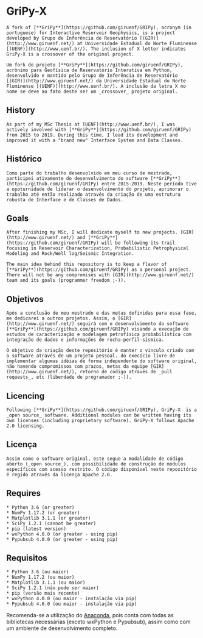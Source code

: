 # GriPy-X

    A fork of [**GriPy**](https://github.com/giruenf/GRIPy), acronym (in portuguese) for Interactive Reservoir Geophysics, is a project developed by Grupo de Inferência de Reservatório [(GIR)](http://www.giruenf.net/) at Universidade Estadual do Norte Fluminense [(UENF)](http://www.uenf.br/). The inclusion of X letter indicates GriPy-X is a crossover of the original project.

    Um fork do projeto [**GriPy**](https://github.com/giruenf/GRIPy), acrônimo para Geofísica de Reservatório Interativa em Python, desenvolvido e mantido pelo Grupo de Inferência de Reservatório [(GIR)](http://www.giruenf.net/) da Universidade Estadual do Norte Fluminense [(UENF)](http://www.uenf.br/). A inclusão da letra X no nome se deve ao fato deste ser um _crossover_ projeto original.


## History

    As part of my MSc Thesis at [UENF](http://www.uenf.br/), I was actively involved with [**GriPy**](https://github.com/giruenf/GRIPy) from 2015 to 2019. During this time, I lead its development and improved it with a "brand new" Interface System and Data Classes.


## Histórico

    Como parte do trabalho desenvolvido em meu curso de mestrado, participei ativamente do desenvolvimento do software [**GriPy**](https://github.com/giruenf/GRIPy) entre 2015-2019. Neste período tive a opoturnidade de liderar o desenvolvimento do projeto, aprimorar o trabalho até então realizado através da criação de uma estrutura robusta de Interface e de Classes de Dados.


## Goals

    After finishing my MSc, I will dedicate myself to new projects. [GIR](http://www.giruenf.net/) and [**GriPy**](https://github.com/giruenf/GRIPy) will be following its trail focusing in Reservoir Characterization, Probabilistic Petrophysical Modeling and Rock/Well log/Seismic Integration.

    The main idea behind this repository is to keep a flavor of [**GriPy**](https://github.com/giruenf/GRIPy) as a personal project. There will not be any compromises with [GIR](http://www.giruenf.net/) team and its goals (programmer freedom ;-)).


## Objetivos

    Após a conclusão de meu mestrado e das metas definidas para essa fase, me dedicarei a outros projetos. Assim, o [GIR](http://www.giruenf.net/) seguirá com o desenvolvimento do software [**GriPy**](https://github.com/giruenf/GRIPy) visando a execução de estudos de caracterização e modelagem petrofísica probabilística com integração de dados e informações de rocha-perfil-sísmica.

    O objetivo da criação deste repositório é manter o vinculo criado com o software através de um projeto pessoal. do execício livre de implementar algumas idéias de forma independente do software original, não havendo compromissos com prazos, metas da equipe [GIR](http://www.giruenf.net/), retorno de código através de _pull requests_, etc (liberdade de programador ;-)).


## Licencing

    Following [**GriPy**](https://github.com/giruenf/GRIPy), GriPy-X  is a _open source_ software. Additional modules can be written having its own licenses (including proprietary software). GriPy-X follows Apache 2.0 licensing.


## Licença

    Assim como o software original, este segue a modalidade de código aberto (_open source_), com possibilidade de construção de módulos específicos com acesso restrito. O código disponível neste repositório é regido através da licença Apache 2.0.


## Requires

    * Python 3.6 (or greater)
    * NumPy 1.17.2 (or greater)
    * Matplotlib 3.1.1 (or greater)
    * SciPy 1.2.1 (cannot be greater)
    * pip (latest version)
    * wxPython 4.0.0 (or greater - using pip)
    * Pypubsub 4.0.0 (or greater - using pip)


## Requisitos

    * Python 3.6 (ou maior)
    * NumPy 1.17.2 (ou maior)
    * Matplotlib 3.1.1 (ou maior)
    * SciPy 1.2.1 (não pode ser maior)
    * pip (versão mais recente)
    * wxPython 4.0.0 (ou maior - instalação via pip)
    * Pypubsub 4.0.0 (ou maior - instalação via pip)

Recomenda-se a utilização do [Anaconda](https://www.continuum.io/downloads), pois conta com todas as bibliotecas necessárias (exceto wxPython e Pypubsub), assim como com um ambiente de desenvolvimento completo.
